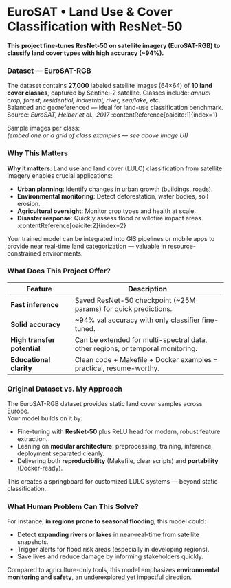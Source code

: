 # EuroSAT • Land Use & Cover Classification with ResNet-50

**This project fine-tunes ResNet-50 on satellite imagery (EuroSAT-RGB) to classify land cover types with high accuracy (~94%).**

### Dataset — EuroSAT-RGB

The dataset contains **27,000** labeled satellite images (64×64) of **10 land cover classes**, captured by Sentinel-2 satellite. Classes include: *annual crop, forest, residential, industrial, river, sea/lake*, etc.  
Balanced and georeferenced — ideal for land-use classification benchmark.  
Source: *EuroSAT, Helber et al., 2017* :contentReference[oaicite:1]{index=1}

Sample images per class:  
*(embed one or a grid of class examples — see above image UI)*  

### Why This Matters

**Why it matters**: Land use and land cover (LULC) classification from satellite imagery enables crucial applications:

- **Urban planning**: Identify changes in urban growth (buildings, roads).  
- **Environmental monitoring**: Detect deforestation, water bodies, soil erosion.  
- **Agricultural oversight**: Monitor crop types and health at scale.  
- **Disaster response**: Quickly assess flood or wildfire impact areas. :contentReference[oaicite:2]{index=2}

Your trained model can be integrated into GIS pipelines or mobile apps to provide near real-time land categorization — valuable in resource-constrained environments.

### What Does This Project Offer?

| Feature                          | Description |
|----------------------------------|-------------|
| **Fast inference**               | Saved ResNet-50 checkpoint (~25M params) for quick predictions. |
| **Solid accuracy**               | ~94% val accuracy with only classifier fine-tuned. |
| **High transfer potential**      | Can be extended for multi-spectral data, other regions, or temporal monitoring. |
| **Educational clarity**          | Clean code + Makefile + Docker examples = practical, resume-worthy. |

### Original Dataset vs. My Approach

The EuroSAT-RGB dataset provides static land cover samples across Europe.  
Your model builds on it by:

- Fine-tuning with **ResNet-50** plus ReLU head for modern, robust feature extraction.
- Leaning on **modular architecture**: preprocessing, training, inference, deployment separated cleanly.
- Delivering both **reproducibility** (Makefile, clear scripts) and **portability** (Docker-ready).

This creates a springboard for customized LULC systems — beyond static classification.

### What Human Problem Can This Solve?

For instance, **in regions prone to seasonal flooding**, this model could:

- Detect **expanding rivers or lakes** in near-real-time from satellite snapshots.
- Trigger alerts for flood risk areas (especially in developing regions).
- Save lives and reduce damage by informing stakeholders quickly.

Compared to agriculture-only tools, this model emphasizes **environmental monitoring and safety**, an underexplored yet impactful direction.
